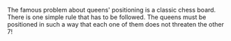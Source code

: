 The famous problem about queens' positioning is a classic chess board. There is one simple rule that has to be followed.
The queens must be positioned in such a way that each one of them does not threaten the other 7!
